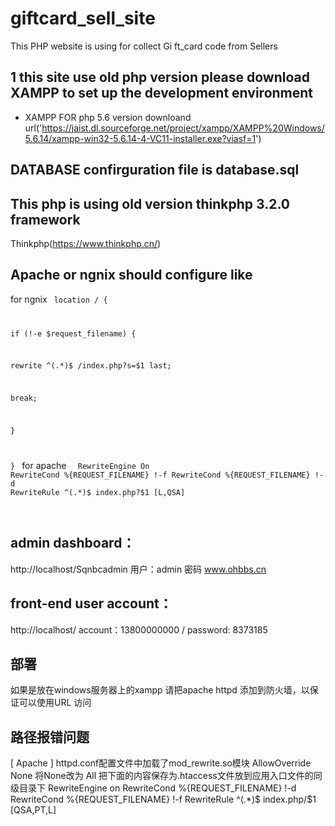 # giftcard_sell_site
This PHP website is using for collect Gi
ft_card code from Sellers

## 1 this site use old php version please download XAMPP to set up the development environment
- XAMPP FOR php 5.6 version downloand url('https://jaist.dl.sourceforge.net/project/xampp/XAMPP%20Windows/5.6.14/xampp-win32-5.6.14-4-VC11-installer.exe?viasf=1')

## DATABASE confirguration file is database.sql

## This php is using old version thinkphp 3.2.0  framework

Thinkphp(https://www.thinkphp.cn/)

## Apache or ngnix should configure like 

for ngnix
<code>
location / {

if (!-e $request_filename) {

rewrite ^(.*)$ /index.php?s=$1 last;

break;

}

}
</code>
for apache
<code>
<IfModule mod_rewrite.c>
    RewriteEngine On
    RewriteCond %{REQUEST_FILENAME} !-f
    RewriteCond %{REQUEST_FILENAME} !-d
    RewriteRule ^(.*)$ index.php?$1 [L,QSA]    
</IfModule>
</code>

## admin dashboard： 

http://localhost/Sqnbcadmin
用户：admin  密码 www.ohbbs.cn

## front-end user account： 

http://localhost/
account：13800000000 / password: 8373185

## 部署

如果是放在windows服务器上的xampp 
请把apache httpd 添加到防火墙，以保证可以使用URL 访问

## 路径报错问题

[ Apache ]
httpd.conf配置文件中加载了mod_rewrite.so模块
AllowOverride None 将None改为 All
把下面的内容保存为.htaccess文件放到应用入口文件的同级目录下
<IfModule mod_rewrite.c>
 RewriteEngine on
 RewriteCond %{REQUEST_FILENAME} !-d
 RewriteCond %{REQUEST_FILENAME} !-f
 RewriteRule ^(.*)$ index.php/$1 [QSA,PT,L]
</IfModule>